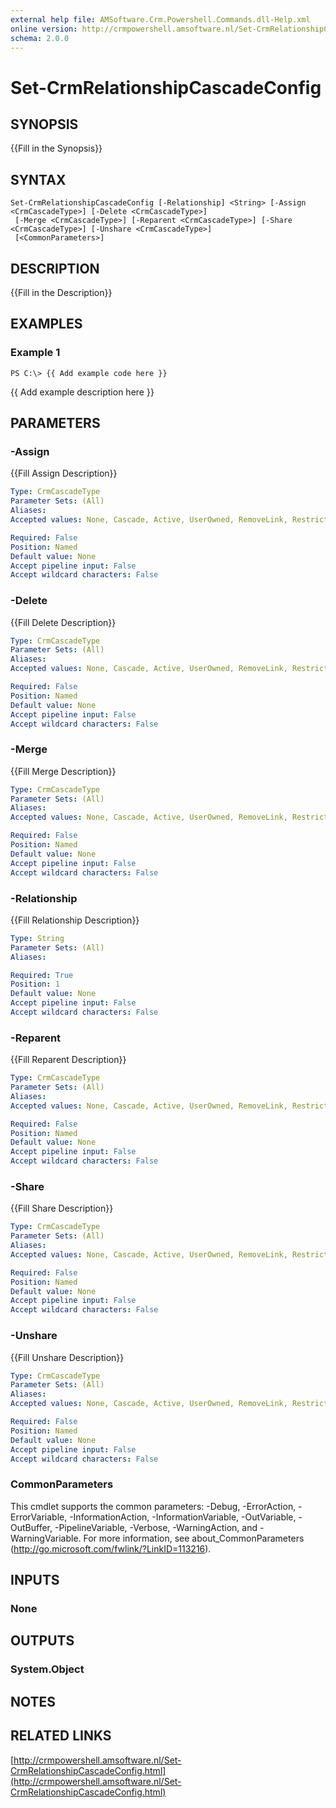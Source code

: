 ```yaml
---
external help file: AMSoftware.Crm.Powershell.Commands.dll-Help.xml
online version: http://crmpowershell.amsoftware.nl/Set-CrmRelationshipCascadeConfig.html
schema: 2.0.0
---
```


# Set-CrmRelationshipCascadeConfig

## SYNOPSIS
{{Fill in the Synopsis}}

## SYNTAX

```
Set-CrmRelationshipCascadeConfig [-Relationship] <String> [-Assign <CrmCascadeType>] [-Delete <CrmCascadeType>]
 [-Merge <CrmCascadeType>] [-Reparent <CrmCascadeType>] [-Share <CrmCascadeType>] [-Unshare <CrmCascadeType>]
 [<CommonParameters>]
```

## DESCRIPTION
{{Fill in the Description}}

## EXAMPLES

### Example 1
```
PS C:\> {{ Add example code here }}
```

{{ Add example description here }}

## PARAMETERS

### -Assign
{{Fill Assign Description}}

```yaml
Type: CrmCascadeType
Parameter Sets: (All)
Aliases: 
Accepted values: None, Cascade, Active, UserOwned, RemoveLink, Restrict

Required: False
Position: Named
Default value: None
Accept pipeline input: False
Accept wildcard characters: False
```

### -Delete
{{Fill Delete Description}}

```yaml
Type: CrmCascadeType
Parameter Sets: (All)
Aliases: 
Accepted values: None, Cascade, Active, UserOwned, RemoveLink, Restrict

Required: False
Position: Named
Default value: None
Accept pipeline input: False
Accept wildcard characters: False
```

### -Merge
{{Fill Merge Description}}

```yaml
Type: CrmCascadeType
Parameter Sets: (All)
Aliases: 
Accepted values: None, Cascade, Active, UserOwned, RemoveLink, Restrict

Required: False
Position: Named
Default value: None
Accept pipeline input: False
Accept wildcard characters: False
```

### -Relationship
{{Fill Relationship Description}}

```yaml
Type: String
Parameter Sets: (All)
Aliases: 

Required: True
Position: 1
Default value: None
Accept pipeline input: False
Accept wildcard characters: False
```

### -Reparent
{{Fill Reparent Description}}

```yaml
Type: CrmCascadeType
Parameter Sets: (All)
Aliases: 
Accepted values: None, Cascade, Active, UserOwned, RemoveLink, Restrict

Required: False
Position: Named
Default value: None
Accept pipeline input: False
Accept wildcard characters: False
```

### -Share
{{Fill Share Description}}

```yaml
Type: CrmCascadeType
Parameter Sets: (All)
Aliases: 
Accepted values: None, Cascade, Active, UserOwned, RemoveLink, Restrict

Required: False
Position: Named
Default value: None
Accept pipeline input: False
Accept wildcard characters: False
```

### -Unshare
{{Fill Unshare Description}}

```yaml
Type: CrmCascadeType
Parameter Sets: (All)
Aliases: 
Accepted values: None, Cascade, Active, UserOwned, RemoveLink, Restrict

Required: False
Position: Named
Default value: None
Accept pipeline input: False
Accept wildcard characters: False
```

### CommonParameters
This cmdlet supports the common parameters: -Debug, -ErrorAction, -ErrorVariable, -InformationAction, -InformationVariable, -OutVariable, -OutBuffer, -PipelineVariable, -Verbose, -WarningAction, and -WarningVariable. For more information, see about_CommonParameters (http://go.microsoft.com/fwlink/?LinkID=113216).

## INPUTS

### None

## OUTPUTS

### System.Object

## NOTES

## RELATED LINKS

[http://crmpowershell.amsoftware.nl/Set-CrmRelationshipCascadeConfig.html](http://crmpowershell.amsoftware.nl/Set-CrmRelationshipCascadeConfig.html)


